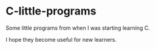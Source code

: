 # C-little-programs
Some little programs from when I was starting learning C.


I hope they become useful for new learners.
